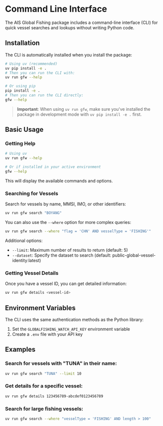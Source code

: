 # Command Line Interface

The AIS Global Fishing package includes a command-line interface (CLI) for quick vessel searches and lookups without writing Python code.

## Installation

The CLI is automatically installed when you install the package:

```bash
# Using uv (recommended)
uv pip install -e .
# Then you can run the CLI with:
uv run gfw --help

# Or using pip
pip install -e .
# Then you can run the CLI directly:
gfw --help
```

> **Important**: When using `uv run gfw`, make sure you've installed the package in development mode with `uv pip install -e .` first.

## Basic Usage

### Getting Help

```bash
# Using uv
uv run gfw --help

# Or if installed in your active environment
gfw --help
```

This will display the available commands and options.

### Searching for Vessels

Search for vessels by name, MMSI, IMO, or other identifiers:

```bash
uv run gfw search "BOYANG"
```

You can also use the `--where` option for more complex queries:

```bash
uv run gfw search --where "flag = 'CHN' AND vesselType = 'FISHING'"
```

Additional options:
- `--limit`: Maximum number of results to return (default: 5)
- `--dataset`: Specify the dataset to search (default: public-global-vessel-identity:latest)

### Getting Vessel Details

Once you have a vessel ID, you can get detailed information:

```bash
uv run gfw details <vessel-id>
```

## Environment Variables

The CLI uses the same authentication methods as the Python library:

1. Set the `GLOBALFISHING_WATCH_API_KEY` environment variable
2. Create a `.env` file with your API key

## Examples

### Search for vessels with "TUNA" in their name:

```bash
uv run gfw search "TUNA" --limit 10
```

### Get details for a specific vessel:

```bash
uv run gfw details 123456789-abcdef0123456789
```

### Search for large fishing vessels:

```bash
uv run gfw search --where "vesselType = 'FISHING' AND length > 100"
```
